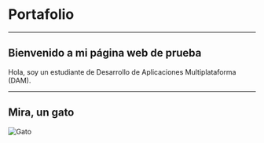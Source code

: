 # Portafolio
---

## Bienvenido a mi página web de prueba

Hola, soy un estudiante de Desarrollo de Aplicaciones Multiplataforma (DAM).

---

## Mira, un gato

![Gato](https://encrypted-tbn0.gstatic.com/images?q=tbn:ANd9GcTug8sia1loHZXrbSeuIs7HjFQGIzVuPRZZ2w&s)
